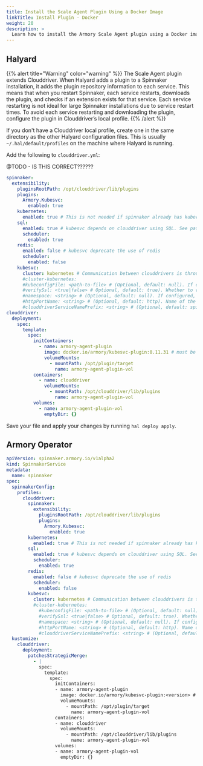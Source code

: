 ```yaml
---
title: Install the Scale Agent Plugin Using a Docker Image
linkTitle: Install Plugin - Docker
weight: 20
description: >
  Learn how to install the Armory Scale Agent plugin using a Docker image. 
---
```



## Halyard

{{% alert title="Warning" color="warning" %}}
The Scale Agent plugin extends Clouddriver. When Halyard adds a plugin to a Spinnaker installation, it adds the plugin repository information to each service. This means that when you restart Spinnaker, each service restarts, downloads the plugin, and checks if an extension exists for that service. Each service restarting is not ideal for large Spinnaker installations due to service restart times. To avoid each service restarting and downloading the plugin, configure the plugin in Clouddriver’s local profile.
{{% /alert %}}

If you don't have a Clouddriver local profile, create one in the same directory as the other Halyard configuration files. This is usually `~/.hal/default/profiles` on the machine where Halyard is running.

Add the following to `clouddriver.yml`:

@TODO - IS THIS CORRECT??????

```yaml
spinnaker:
  extensibility:
    pluginsRootPath: /opt/clouddriver/lib/plugins
    plugins:
      Armory.Kubesvc:
        enabled: true
    kubernetes:
      enabled: true # This is not needed if spinnaker already has kubernetes V2 accounts enabled by other files
    sql:
      enabled: true # kubesvc depends on clouddriver using SQL. See patch-sql-clouddriver for full configuration
      scheduler:
        enabled: true
    redis:
      enabled: false # kubesvc deprecate the use of redis
      scheduler:
        enabled: false
    kubesvc:
      cluster: kubernetes # Communication between clouddrivers is through direct HTTP requests instead of using the redis pubusb, requires redis.enabled: false
      #cluster-kubernetes:
      #kubeconfigFile: <path-to-file> # (Optional, default: null). If configured, the plugin uses this file to discover Endpoints. If not configured, it uses the service account mounted to the pod.
      #verifySsl: <true|false> # Optional, default: true). Whether to verify the Kubernetes API cert or not.
      #namespace: <string> # (Optional, default: null). If configured, the plugin watches Endpoints in this namespace. If null, it watches endpoints in the namespace indicated in the file "/var/run/secrets/kubernetes.io/serviceaccount/namespace".
      #httpPortName: <string> # (Optional, default: http). Name of the port configured in the Clouddriver Service that forwards traffic to the Clouddriver HTTP port for REST requests.
      #clouddriverServiceNamePrefix: <string> # (Optional, default: spin-clouddriver). Name prefix of the Kubernetes Service pointing to the Clouddriver standard HTTP port.
clouddriver:
  deployment:
    spec:
      template:
        spec:
          initContainers:
            - name: armory-agent-plugin
              image: docker.io/armory/kubesvc-plugin:0.11.31 # must be compatible with your Armory CD version, see https://docs.armory.io/docs/armory-agent/armory-agent-quick/#compatibility-matrix for available versions
              volumeMounts:
                - mountPath: /opt/plugin/target
                  name: armory-agent-plugin-vol
          containers:
            - name: clouddriver
              volumeMounts:
                - mountPath: /opt/clouddriver/lib/plugins
                  name: armory-agent-plugin-vol
          volumes:
            - name: armory-agent-plugin-vol
              emptyDir: {}         
```

Save your file and apply your changes by running `hal deploy apply`.


## Armory Operator

```yaml
apiVersion: spinnaker.armory.io/v1alpha2
kind: SpinnakerService
metadata:
  name: spinnaker
spec:
  spinnakerConfig:
    profiles:
      clouddriver:
        spinnaker:
          extensibility:
            pluginsRootPath: /opt/clouddriver/lib/plugins
            plugins:
              Armory.Kubesvc:
                enabled: true
        kubernetes:
          enabled: true # This is not needed if spinnaker already has kubernetes V2 accounts enabled by other files
        sql:
          enabled: true # kubesvc depends on clouddriver using SQL. See patch-sql-clouddriver for full configuration
          scheduler:
            enabled: true
        redis:
          enabled: false # kubesvc deprecate the use of redis
          scheduler:
            enabled: false
        kubesvc:
          cluster: kubernetes # Communication between clouddrivers is through direct HTTP requests instead of using the redis pubusb, requires redis.enabled: false
          #cluster-kubernetes:
            #kubeconfigFile: <path-to-file> # (Optional, default: null). If configured, the plugin uses this file to discover Endpoints. If not configured, it uses the service account mounted to the pod.
            #verifySsl: <true|false> # Optional, default: true). Whether to verify the Kubernetes API cert or not.
            #namespace: <string> # (Optional, default: null). If configured, the plugin watches Endpoints in this namespace. If null, it watches endpoints in the namespace indicated in the file "/var/run/secrets/kubernetes.io/serviceaccount/namespace".
            #httpPortName: <string> # (Optional, default: http). Name of the port configured in the Clouddriver Service that forwards traffic to the Clouddriver HTTP port for REST requests.
            #clouddriverServiceNamePrefix: <string> # (Optional, default: spin-clouddriver). Name prefix of the Kubernetes Service pointing to the Clouddriver standard HTTP port.
  kustomize:
    clouddriver:
      deployment:
        patchesStrategicMerge:
          - |
            spec:
              template:
                spec:
                  initContainers:
                  - name: armory-agent-plugin
                    image: docker.io/armory/kubesvc-plugin:<version> # must be compatible with your Armory CD version
                    volumeMounts:
                      - mountPath: /opt/plugin/target
                        name: armory-agent-plugin-vol
                  containers:
                  - name: clouddriver
                    volumeMounts:
                      - mountPath: /opt/clouddriver/lib/plugins
                        name: armory-agent-plugin-vol
                  volumes:
                  - name: armory-agent-plugin-vol
                    emptyDir: {} 
```

